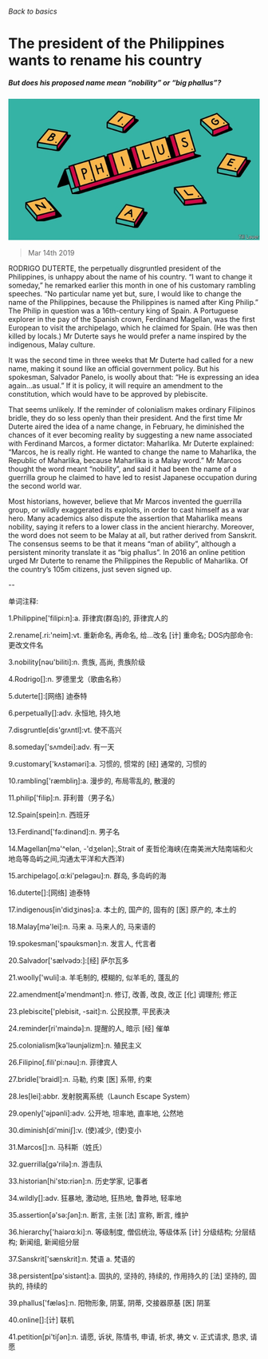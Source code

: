 ###### Back to basics

# The president of the Philippines wants to rename his country 

##### But does his proposed name mean “nobility” or “big phallus”? 

![image](images/20190316_ASD001.jpg) 

> Mar 14th 2019 

RODRIGO DUTERTE, the perpetually disgruntled president of the Philippines, is unhappy about the name of his country. “I want to change it someday,” he remarked earlier this month in one of his customary rambling speeches. “No particular name yet but, sure, I would like to change the name of the Philippines, because the Philippines is named after King Philip.” The Philip in question was a 16th-century king of Spain. A Portuguese explorer in the pay of the Spanish crown, Ferdinand Magellan, was the first European to visit the archipelago, which he claimed for Spain. (He was then killed by locals.) Mr Duterte says he would prefer a name inspired by the indigenous, Malay culture. 

It was the second time in three weeks that Mr Duterte had called for a new name, making it sound like an official government policy. But his spokesman, Salvador Panelo, is woolly about that: “He is expressing an idea again…as usual.” If it is policy, it will require an amendment to the constitution, which would have to be approved by plebiscite. 

That seems unlikely. If the reminder of colonialism makes ordinary Filipinos bridle, they do so less openly than their president. And the first time Mr Duterte aired the idea of a name change, in February, he diminished the chances of it ever becoming reality by suggesting a new name associated with Ferdinand Marcos, a former dictator: Maharlika. Mr Duterte explained: “Marcos, he is really right. He wanted to change the name to Maharlika, the Republic of Maharlika, because Maharlika is a Malay word.” Mr Marcos thought the word meant “nobility”, and said it had been the name of a guerrilla group he claimed to have led to resist Japanese occupation during the second world war. 

Most historians, however, believe that Mr Marcos invented the guerrilla group, or wildly exaggerated its exploits, in order to cast himself as a war hero. Many academics also dispute the assertion that Maharlika means nobility, saying it refers to a lower class in the ancient hierarchy. Moreover, the word does not seem to be Malay at all, but rather derived from Sanskrit. The consensus seems to be that it means “man of ability”, although a persistent minority translate it as “big phallus”. In 2016 an online petition urged Mr Duterte to rename the Philippines the Republic of Maharlika. Of the country’s 105m citizens, just seven signed up. 

-- 

 单词注释:

1.Philippine['filipi:n]:a. 菲律宾(群岛)的, 菲律宾人的 

2.rename[.ri:'neim]:vt. 重新命名, 再命名, 给...改名 [计] 重命名; DOS内部命令:更改文件名 

3.nobility[nәu'biliti]:n. 贵族, 高尚, 贵族阶级 

4.Rodrigo[]:n. 罗德里戈（歌曲名称） 

5.duterte[]:[网络] 迪泰特 

6.perpetually[]:adv. 永恒地, 持久地 

7.disgruntle[dis'grʌntl]:vt. 使不高兴 

8.someday['sʌmdei]:adv. 有一天 

9.customary['kʌstәmәri]:a. 习惯的, 惯常的 [经] 通常的, 习惯的 

10.rambling['ræmbliŋ]:a. 漫步的, 布局零乱的, 散漫的 

11.philip['filip]:n. 菲利普（男子名） 

12.Spain[spein]:n. 西班牙 

13.Ferdinand['fә:dinәnd]:n. 男子名 

14.Magellan[mә'^elәn, -'dʒelәn]:,Strait of 麦哲伦海峡(在南美洲大陆南端和火地岛等岛屿之间,沟通太平洋和大西洋) 

15.archipelago[.ɑ:ki'pelәgәu]:n. 群岛, 多岛屿的海 

16.duterte[]:[网络] 迪泰特 

17.indigenous[in'didʒinәs]:a. 本土的, 国产的, 固有的 [医] 原产的, 本土的 

18.Malay[mә'lei]:n. 马来 a. 马来人的, 马来语的 

19.spokesman['spәuksmәn]:n. 发言人, 代言者 

20.Salvador['sælvәdɔ:]:[经] 萨尔瓦多 

21.woolly['wuli]:a. 羊毛制的, 模糊的, 似羊毛的, 蓬乱的 

22.amendment[ә'mendmәnt]:n. 修订, 改善, 改良, 改正 [化] 调理剂; 修正 

23.plebiscite['plebisit, -sait]:n. 公民投票, 平民表决 

24.reminder[ri'maindә]:n. 提醒的人, 暗示 [经] 催单 

25.colonialism[kә'lәunjәlizm]:n. 殖民主义 

26.Filipino[.fili'pi:nәu]:n. 菲律宾人 

27.bridle['braidl]:n. 马勒, 约束 [医] 系带, 约束 

28.les[lei]:abbr. 发射脱离系统（Launch Escape System） 

29.openly['әjpәnli]:adv. 公开地, 坦率地, 直率地, 公然地 

30.diminish[di'miniʃ]:v. (使)减少, (使)变小 

31.Marcos[]:n. 马科斯（姓氏） 

32.guerrilla[gә'rilә]:n. 游击队 

33.historian[hi'stɒ:riәn]:n. 历史学家, 记事者 

34.wildly[]:adv. 狂暴地, 激动地, 狂热地, 鲁莽地, 轻率地 

35.assertion[ә'sә:ʃәn]:n. 断言, 主张 [法] 宣称, 断言, 维护 

36.hierarchy['haiәrɑ:ki]:n. 等级制度, 僧侣统治, 等级体系 [计] 分级结构; 分层结构; 新闻组, 新闻组分层 

37.Sanskrit['sænskrit]:n. 梵语 a. 梵语的 

38.persistent[pә'sistәnt]:a. 固执的, 坚持的, 持续的, 作用持久的 [法] 坚持的, 固执的, 持续的 

39.phallus['fælәs]:n. 阳物形象, 阴茎, 阴蒂, 交接器原基 [医] 阴茎 

40.online[]:[计] 联机 

41.petition[pi'tiʃәn]:n. 请愿, 诉状, 陈情书, 申请, 祈求, 祷文 v. 正式请求, 恳求, 请愿 

